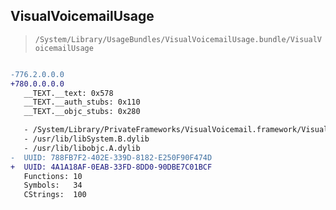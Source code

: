 ## VisualVoicemailUsage

> `/System/Library/UsageBundles/VisualVoicemailUsage.bundle/VisualVoicemailUsage`

```diff

-776.2.0.0.0
+780.0.0.0.0
   __TEXT.__text: 0x578
   __TEXT.__auth_stubs: 0x110
   __TEXT.__objc_stubs: 0x280

   - /System/Library/PrivateFrameworks/VisualVoicemail.framework/VisualVoicemail
   - /usr/lib/libSystem.B.dylib
   - /usr/lib/libobjc.A.dylib
-  UUID: 788FB7F2-402E-339D-8182-E250F90F474D
+  UUID: 4A1A18AF-0EAB-33FD-8DD0-90DBE7C01BCF
   Functions: 10
   Symbols:   34
   CStrings:  100

```
